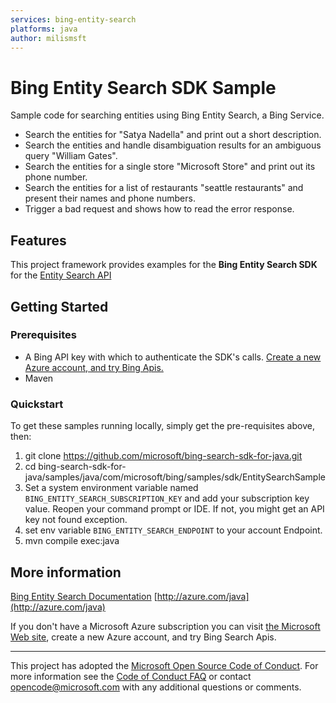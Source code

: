 ```yaml
---
services: bing-entity-search
platforms: java
author: milismsft
---
```


# Bing Entity Search SDK Sample ##

Sample code for searching entities using Bing Entity Search, a Bing Service.
- Search the entities for "Satya Nadella" and print out a short description.
- Search the entities and handle disambiguation results for an ambiguous query "William Gates".
- Search the entities for a single store "Microsoft Store" and print out its phone number.
- Search the entities for a list of restaurants "seattle restaurants" and present their names and phone numbers.
- Trigger a bad request and shows how to read the error response.


## Features

This project framework provides examples for the **Bing Entity Search SDK** for the [Entity Search API](https://api.bing.microsoft.com/v7.0/entities)

## Getting Started

### Prerequisites

- A Bing API key with which to authenticate the SDK's calls. [Create a new Azure account, and try Bing Apis.](https://portal.azure.com/#create/microsoft.bingsearch)
- Maven

### Quickstart

To get these samples running locally, simply get the pre-requisites above, then:

1. git clone https://github.com/microsoft/bing-search-sdk-for-java.git
2. cd bing-search-sdk-for-java/samples/java/com/microsoft/bing/samples/sdk/EntitySearchSample
3. Set a system environment variable named `BING_ENTITY_SEARCH_SUBSCRIPTION_KEY` and add your subscription key value. Reopen your command prompt or IDE. If not, you might get an API key not found exception.
4. set env variable `BING_ENTITY_SEARCH_ENDPOINT` to your account Endpoint.
5. mvn compile exec:java

## More information ##

[Bing Entity Search Documentation](https://docs.microsoft.com/en-us/bing/search-apis/bing-entity-search/overview)
[http://azure.com/java](http://azure.com/java)

If you don't have a Microsoft Azure subscription you can visit [the Microsoft Web site](https://portal.azure.com/#create/microsoft.bingsearch), create a new Azure account, and try Bing Search Apis.

---

This project has adopted the [Microsoft Open Source Code of Conduct](https://opensource.microsoft.com/codeofconduct/). For more information see the [Code of Conduct FAQ](https://opensource.microsoft.com/codeofconduct/faq/) or contact [opencode@microsoft.com](mailto:opencode@microsoft.com) with any additional questions or comments.
